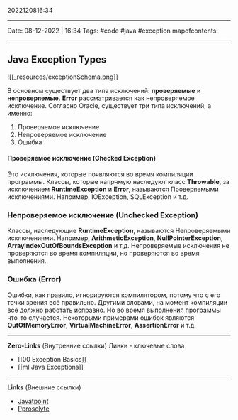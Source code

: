 2022120816:34
___
Date: 08-12-2022 | 16:34
Tags: #code #java #exception 
mapofcontents:
___
## Java Exception Types

![[_resources/exceptionSchema.png]]

В основном существует два типа исключений: **проверяемые** и **непроверяемые**. 
**Error** рассматривается как непроверяемое исключение. 
Согласно Oracle, существует три типа исключений, а именно: 
1. Проверяемое исключение 
2. Непроверяемое исключение 
3. Ошибка

#### Проверяемое исключение (Checked Exception)
Это исключения, которые появляются во время компиляции программы.
Классы, которые напрямую наследуют класс **Throwable**, за исключением **RuntimeException** и **Error**, называются Проверяемыми исключениями. Например, IOException, SQLException и т.д.

### Непроверяемое исключение (Unchecked Exception)
Классы, наследующие **RuntimeException**, называются Непроверяемыми исключениями. 
Например, **ArithmeticException**, **NullPointerException**, **ArrayIndexOutOfBoundsException** и т.д. Непроверяемые исключения не проверяются во время компиляции, но проверяются во время выполнения.

### Ошибка (Error)
Ошибки, как правило, игнорируются компилятором, потому что с его точки зрения всё правильно. Другими словами, на момент компиляции всё должно работать исправно. Но во время выполнения программы что-то случается. Некоторыми примерами ошибок являются **OutOfMemoryError**, **VirtualMachineError**, **AssertionError** и т.д.

-----
**Zero-Links**  (Внутренние ссылки) Линки - ключевые слова
- [[00 Exception Basics]]
- [[ml Java Exceptions]]

------
**Links** (Внешние ссылки)
- [Javatpoint](https://www.javatpoint.com/exception-handling-in-java)
- [Pproselyte](https://proselyte.net/tutorials/java-core/exceptions/)
